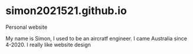 # simon2021521.github.io
Personal website
<html>
 <p>My name is Simon, I used to be an aircratf engineer. I came Australia since 4-2020. I really like website design</p>


</html>
